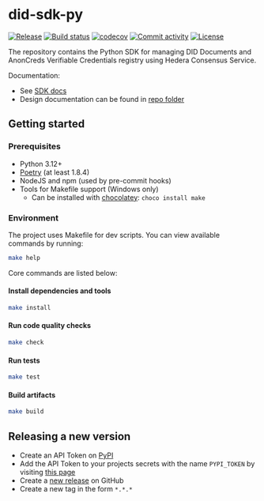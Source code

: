 # did-sdk-py

[![Release](https://img.shields.io/github/v/release/hashgraph/did-sdk-py)](https://img.shields.io/github/v/release/hashgraph/did-sdk-py)
[![Build status](https://img.shields.io/github/actions/workflow/status/hashgraph/did-sdk-py/main.yml?branch=main)](https://github.com/hashgraph/did-sdk-py/actions/workflows/main.yml?query=branch%3Amain)
[![codecov](https://codecov.io/gh/hashgraph/did-sdk-py/branch/main/graph/badge.svg)](https://codecov.io/gh/hashgraph/did-sdk-py)
[![Commit activity](https://img.shields.io/github/commit-activity/m/hashgraph/did-sdk-py)](https://img.shields.io/github/commit-activity/m/hashgraph/did-sdk-py)
[![License](https://img.shields.io/github/license/hashgraph/did-sdk-py)](https://img.shields.io/github/license/hashgraph/did-sdk-py)

The repository contains the Python SDK for managing DID Documents and AnonCreds Verifiable Credentials registry using
Hedera Consensus Service.

Documentation:

- See [SDK docs](https://hashgraph.github.io/did-sdk-py/)
- Design documentation can be found in [repo folder](docs/design)

## Getting started

### Prerequisites

- Python 3.12+
- [Poetry](https://python-poetry.org/) (at least 1.8.4)
- NodeJS and npm (used by pre-commit hooks)
- Tools for Makefile support (Windows only)
  - Can be installed with [chocolatey](https://chocolatey.org/): `choco install make`

### Environment

The project uses Makefile for dev scripts. You can view available commands by running:

```bash
make help
```

Core commands are listed below:

#### Install dependencies and tools

```bash
make install
```

#### Run code quality checks

```bash
make check
```

#### Run tests

```bash
make test
```

#### Build artifacts

```bash
make build
```

## Releasing a new version

- Create an API Token on [PyPI](https://pypi.org/)
- Add the API Token to your projects secrets with the name `PYPI_TOKEN` by
  visiting [this page](https://github.com/hashgraph/did-sdk-py/settings/secrets/actions/new)
- Create a [new release](https://github.com/hashgraph/did-sdk-py/releases/new) on GitHub
- Create a new tag in the form `*.*.*`
